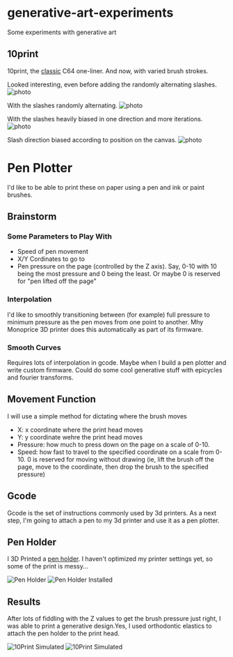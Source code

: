 # generative-art-experiments

Some experiments with generative art

## 10print

10print, the [classic](https://10print.org/) C64 one-liner. And now, with varied brush strokes.

Looked interesting, even before adding the randomly alternating slashes.
![photo](./build_photos/10print_1.png)

With the slashes randomly alternating.
![photo](./build_photos/10print_2.png)

With the slashes heavily biased in one direction and more iterations.
![photo](./build_photos/10print_3.png)

Slash direction biased according to position on the canvas.
![photo](./build_photos/10print_4.png)

# Pen Plotter

I'd like to be able to print these on paper using a pen and ink or paint brushes.

## Brainstorm

### Some Parameters to Play With

- Speed of pen movement
- X/Y Cordinates to go to
- Pen pressure on the page (controlled by the Z axis). Say, 0-10 with 10 being the most pressure and 0 being the least. Or maybe 0 is reserved for "pen lifted off the page"

### Interpolation

I'd like to smoothly transitioning between (for example) full pressure to minimum pressure as the pen moves from one point to another. Mhy Monoprice 3D printer does this automatically as part of its firmware.

### Smooth Curves

Requires lots of interpolation in gcode. Maybe when I build a pen plotter and write custom firmware. Could do some cool generative stuff with epicycles and fourier transforms.

## Movement Function

I will use a simple method for dictating where the brush moves

- X: x coordinate where the print head moves
- Y: y coordinate wehre the print head moves
- Pressure: how much to press down on the page on a scale of 0-10.
- Speed: how fast to travel to the specified coordinate on a scale from 0-10. 0 is reserved for moving without drawing (ie, lift the brush off the page, move to the coordinate, then drop the brush to the specified pressure)

## Gcode

Gcode is the set of instructions commonly used by 3d printers. As a next step, I'm going to attach a pen to my 3d printer and use it as a pen plotter.

## Pen Holder

I 3D Printed a [pen holder](https://www.tinkercad.com/things/hDm1aAllVY3). I haven't optimized my printer settings yet, so some of the print is messy...

![Pen Holder](./build_photos/Pen%20Holder.JPG)
![Pen Holder Installed](./build_photos/Pen%20Holder%20Installed.JPG)

## Results

After lots of fiddling with the Z values to get the brush pressure just right, I was able to print a generative design.Yes, I used orthodontic elastics to attach the pen holder to the print head.

![10Print Simulated](./build_photos/10print_5_simulated.png)
![10Print Simulated](./build_photos/10print_5_printed.JPG)
